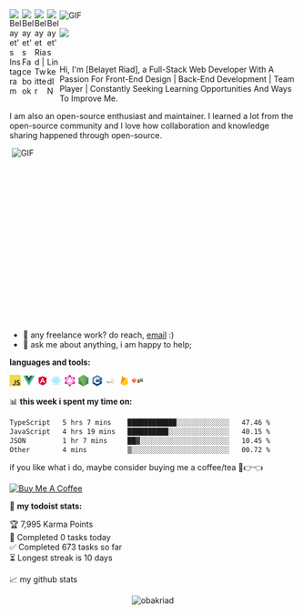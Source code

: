 <img align="center" alt="GIF" width="275" src="https://raw.githubusercontent.com/obakriad/obakriad/master/assets/gif/hello.gif" />
<a href="https://www.instagram.com/obakriad/">
  <img align="left" alt="Belayet's Instagram" width="22px" src="https://raw.githubusercontent.com/obakriad/obakriad/master/assets/icons/instagram.svg" />
</a>
<a href="https://www.facebook.com/obakriad/">
  <img align="left" alt="Belayet's Facebook" width="22px" src="https://raw.githubusercontent.com/obakriad/obakriad/master/assets/icons/facebook.svg" />
</a>
<!-- <a href="https://discord.gg/">
  <img align="left" alt="Belayet's Discord" width="22px" src="https://raw.githubusercontent.com/obakriad/obakriad/master/assets/icons/discord.svg" />
</a> -->
<a href="https://twitter.com/obakriad">
  <img align="left" alt="Belayet Riad | Twitter" width="22px" src="https://raw.githubusercontent.com/obakriad/obakriad/master/assets/icons/twitter.svg" />
</a>
<a href="https://www.linkedin.com/in/obakriad/">
  <img align="left" alt="Belayet's LinkedIN" width="22px" src="https://raw.githubusercontent.com/obakriad/obakriad/master/assets/icons/linkedin.svg" />
</a> 


![](https://visitor-badge.glitch.me/badge?page_id=obakriad.obakriad)

<br />

Hi, I'm [Belayet Riad], a Full-Stack Web Developer With A Passion For Front-End Design | Back-End Development | Team Player | Constantly Seeking Learning Opportunities And Ways To Improve Me.

I am also an open-source enthusiast and maintainer. I learned a lot from the open-source community and I love how collaboration and knowledge sharing happened through open-source.


<img align="right" alt="GIF" src="https://raw.githubusercontent.com/obakriad/obakriad/master/assets/gif/coding-eating.gif" width="500" height="320" />
  
- 💼 any freelance work? do reach, [email](mailto:obakriadbd@gmail.com) :)
- 💬 ask me about anything, i am happy to help;

**languages and tools:**  

<code><img height="20" src="https://raw.githubusercontent.com/github/explore/80688e429a7d4ef2fca1e82350fe8e3517d3494d/topics/javascript/javascript.png"></code>
<code><img height="20" src="https://raw.githubusercontent.com/github/explore/80688e429a7d4ef2fca1e82350fe8e3517d3494d/topics/vue/vue.png"></code>
<code><img height="20" src="https://raw.githubusercontent.com/github/explore/80688e429a7d4ef2fca1e82350fe8e3517d3494d/topics/angular/angular.png"></code>
<code><img height="20" src="https://raw.githubusercontent.com/github/explore/80688e429a7d4ef2fca1e82350fe8e3517d3494d/topics/react/react.png"></code>
<code><img height="20" src="https://raw.githubusercontent.com/github/explore/5c058a388828bb5fde0bcafd4bc867b5bb3f26f3/topics/graphql/graphql.png"></code>
<code><img height="20" src="https://raw.githubusercontent.com/github/explore/80688e429a7d4ef2fca1e82350fe8e3517d3494d/topics/nodejs/nodejs.png"></code>
<code><img height="20" src="https://raw.githubusercontent.com/github/explore/80688e429a7d4ef2fca1e82350fe8e3517d3494d/topics/cpp/cpp.png"></code>
<code><img height="20" src="https://raw.githubusercontent.com/github/explore/80688e429a7d4ef2fca1e82350fe8e3517d3494d/topics/mysql/mysql.png"></code>
<code><img height="20" src="https://raw.githubusercontent.com/github/explore/80688e429a7d4ef2fca1e82350fe8e3517d3494d/topics/firebase/firebase.png"></code>
<code><img height="20" src="https://raw.githubusercontent.com/github/explore/80688e429a7d4ef2fca1e82350fe8e3517d3494d/topics/git/git.png"></code>

📊 **this week i spent my time on:**
<!--START_SECTION:waka-->

```text
TypeScript   5 hrs 7 mins    ████████████░░░░░░░░░░░░░   47.46 %
JavaScript   4 hrs 19 mins   ██████████░░░░░░░░░░░░░░░   40.15 %
JSON         1 hr 7 mins     ██▓░░░░░░░░░░░░░░░░░░░░░░   10.45 %
Other        4 mins          ▒░░░░░░░░░░░░░░░░░░░░░░░░   00.72 %
```

<!--END_SECTION:waka-->

if you like what i do, maybe consider buying me a coffee/tea 🥺👉👈

<a href="https://www.buymeacoffee.com/obakriad" target="_blank"><img alt="Buy Me A Coffee" width="150" src="https://cdn.buymeacoffee.com/buttons/v2/default-red.png"></a>

🚧 **my todoist stats:**
<!-- TODO-IST:START -->
🏆  7,995 Karma Points           
🌸  Completed 0 tasks today           
✅  Completed 673 tasks so far           
⏳  Longest streak is 10 days
<!-- TODO-IST:END -->


📈 my github stats

<p align="center"> <img src="https://github-readme-stats.vercel.app/api?username=obakriad&show_icons=true&theme=gotham" alt="obakriad" />




